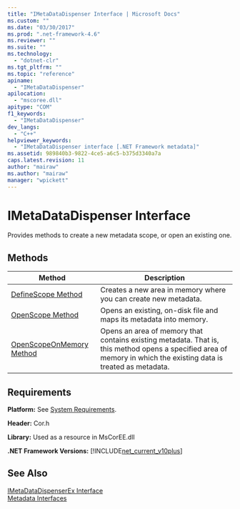 ```yaml
---
title: "IMetaDataDispenser Interface | Microsoft Docs"
ms.custom: ""
ms.date: "03/30/2017"
ms.prod: ".net-framework-4.6"
ms.reviewer: ""
ms.suite: ""
ms.technology: 
  - "dotnet-clr"
ms.tgt_pltfrm: ""
ms.topic: "reference"
apiname: 
  - "IMetaDataDispenser"
apilocation: 
  - "mscoree.dll"
apitype: "COM"
f1_keywords: 
  - "IMetaDataDispenser"
dev_langs: 
  - "C++"
helpviewer_keywords: 
  - "IMetaDataDispenser interface [.NET Framework metadata]"
ms.assetid: 989840b3-9822-4ce5-a6c5-b375d3340a7a
caps.latest.revision: 11
author: "mairaw"
ms.author: "mairaw"
manager: "wpickett"
---
```

# IMetaDataDispenser Interface
Provides methods to create a new metadata scope, or open an existing one.  
  
## Methods  
  
|Method|Description|  
|------------|-----------------|  
|[DefineScope Method](../../../../docs/framework/unmanaged-api/metadata/imetadatadispenser-definescope-method.md)|Creates a new area in memory where you can create new metadata.|  
|[OpenScope Method](../../../../docs/framework/unmanaged-api/metadata/imetadatadispenser-openscope-method.md)|Opens an existing, on-disk file and maps its metadata into memory.|  
|[OpenScopeOnMemory Method](../../../../docs/framework/unmanaged-api/metadata/imetadatadispenser-openscopeonmemory-method.md)|Opens an area of memory that contains existing metadata. That is, this method opens a specified area of memory in which the existing data is treated as metadata.|  
  
## Requirements  
 **Platform:** See [System Requirements](../../../../docs/framework/getting-started/system-requirements.md).  
  
 **Header:** Cor.h  
  
 **Library:** Used as a resource in MsCorEE.dll  
  
 **.NET Framework Versions:** [!INCLUDE[net_current_v10plus](../../../../includes/net-current-v10plus-md.md)]  
  
## See Also  
 [IMetaDataDispenserEx Interface](../../../../docs/framework/unmanaged-api/metadata/imetadatadispenserex-interface.md)   
 [Metadata Interfaces](../../../../docs/framework/unmanaged-api/metadata/metadata-interfaces.md)